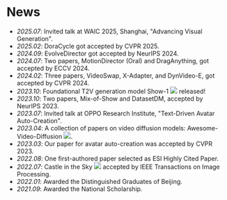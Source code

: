 # News
- *2025.07*: Invited talk at WAIC 2025, Shanghai, "Advancing Visual Generation".
- *2025.02*: DoraCycle got accepted by CVPR 2025.
- *2024.09*: EvolveDirector got accepted by NeurIPS 2024.
- *2024.07*: Two papers, MotionDirector (Oral) and DragAnything, got accepted by ECCV 2024.
- *2024.02*: Three papers, VideoSwap, X-Adapter, and DynVideo-E, got accepted by CVPR 2024. 
- *2023.10*: Foundational T2V generation model Show-1 [![](https://img.shields.io/github/stars/showlab/Show-1?style=social)](https://github.com/showlab/Show-1) released!
- *2023.10*: Two papers, Mix-of-Show and DatasetDM, accepted by NeurIPS 2023.
- *2023.07*: Invited talk at OPPO Research Institute, "Text-Driven Avatar Auto-Creation".
- *2023.04*: A collection of papers on video diffusion models: Awesome-Video-Diffusion [![](https://img.shields.io/github/stars/showlab/Awesome-Video-Diffusion?style=social)](https://github.com/showlab/Awesome-Video-Diffusion).
- *2023.03*: Our paper for avatar auto-creation was accepted by CVPR 2023.
- *2022.08*: One first-authored paper selected as ESI Highly Cited Paper.
- *2022.07*: Castle in the Sky [![](https://img.shields.io/github/stars/jiupinjia/SkyAR?style=social)](https://github.com/jiupinjia/SkyAR) accepted by IEEE Transactions on Image Processing.
- *2022.01*: Awarded the Distinguished Graduates of Beijing.
- *2021.09*: Awarded the National Scholarship.
